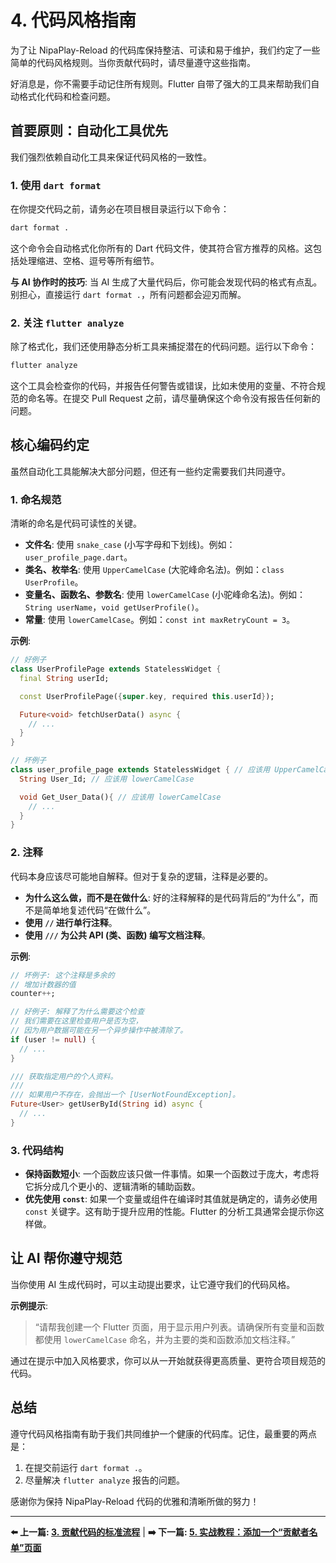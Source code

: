 # 4. 代码风格指南

为了让 NipaPlay-Reload 的代码库保持整洁、可读和易于维护，我们约定了一些简单的代码风格规则。当你贡献代码时，请尽量遵守这些指南。

好消息是，你不需要手动记住所有规则。Flutter 自带了强大的工具来帮助我们自动格式化代码和检查问题。

## 首要原则：自动化工具优先

我们强烈依赖自动化工具来保证代码风格的一致性。

### 1. 使用 `dart format`

在你提交代码之前，请务必在项目根目录运行以下命令：

```bash
dart format .
```

这个命令会自动格式化你所有的 Dart 代码文件，使其符合官方推荐的风格。这包括处理缩进、空格、逗号等所有细节。

**与 AI 协作时的技巧**: 当 AI 生成了大量代码后，你可能会发现代码的格式有点乱。别担心，直接运行 `dart format .`，所有问题都会迎刃而解。

### 2. 关注 `flutter analyze`

除了格式化，我们还使用静态分析工具来捕捉潜在的代码问题。运行以下命令：

```bash
flutter analyze
```

这个工具会检查你的代码，并报告任何警告或错误，比如未使用的变量、不符合规范的命名等。在提交 Pull Request 之前，请尽量确保这个命令没有报告任何新的问题。

## 核心编码约定

虽然自动化工具能解决大部分问题，但还有一些约定需要我们共同遵守。

### 1. 命名规范

清晰的命名是代码可读性的关键。

*   **文件名**: 使用 `snake_case` (小写字母和下划线)。例如：`user_profile_page.dart`。
*   **类名、枚举名**: 使用 `UpperCamelCase` (大驼峰命名法)。例如：`class UserProfile`。
*   **变量名、函数名、参数名**: 使用 `lowerCamelCase` (小驼峰命名法)。例如：`String userName`，`void getUserProfile()`。
*   **常量**: 使用 `lowerCamelCase`。例如：`const int maxRetryCount = 3`。

**示例**:
```dart
// 好例子
class UserProfilePage extends StatelessWidget {
  final String userId;

  const UserProfilePage({super.key, required this.userId});

  Future<void> fetchUserData() async {
    // ...
  }
}

// 坏例子
class user_profile_page extends StatelessWidget { // 应该用 UpperCamelCase
  String User_Id; // 应该用 lowerCamelCase

  void Get_User_Data(){ // 应该用 lowerCamelCase
    // ...
  }
}
```

### 2. 注释

代码本身应该尽可能地自解释。但对于复杂的逻辑，注释是必要的。

*   **为什么这么做，而不是在做什么**: 好的注释解释的是代码背后的“为什么”，而不是简单地复述代码“在做什么”。
*   **使用 `//` 进行单行注释**。
*   **使用 `///` 为公共 API (类、函数) 编写文档注释**。

**示例**:
```dart
// 坏例子: 这个注释是多余的
// 增加计数器的值
counter++;

// 好例子: 解释了为什么需要这个检查
// 我们需要在这里检查用户是否为空，
// 因为用户数据可能在另一个异步操作中被清除了。
if (user != null) {
  // ...
}

/// 获取指定用户的个人资料。
///
/// 如果用户不存在，会抛出一个 [UserNotFoundException]。
Future<User> getUserById(String id) async {
  // ...
}
```

### 3. 代码结构

*   **保持函数短小**: 一个函数应该只做一件事情。如果一个函数过于庞大，考虑将它拆分成几个更小的、逻辑清晰的辅助函数。
*   **优先使用 `const`**: 如果一个变量或组件在编译时其值就是确定的，请务必使用 `const` 关键字。这有助于提升应用的性能。Flutter 的分析工具通常会提示你这样做。

## 让 AI 帮你遵守规范

当你使用 AI 生成代码时，可以主动提出要求，让它遵守我们的代码风格。

**示例提示**:

> “请帮我创建一个 Flutter 页面，用于显示用户列表。请确保所有变量和函数都使用 `lowerCamelCase` 命名，并为主要的类和函数添加文档注释。”

通过在提示中加入风格要求，你可以从一开始就获得更高质量、更符合项目规范的代码。

## 总结

遵守代码风格指南有助于我们共同维护一个健康的代码库。记住，最重要的两点是：

1. 在提交前运行 `dart format .`。
2. 尽量解决 `flutter analyze` 报告的问题。

感谢你为保持 NipaPlay-Reload 代码的优雅和清晰所做的努力！

---

**⬅️ 上一篇: [3. 贡献代码的标准流程](03-How-To-Contribute.md)** | **➡️ 下一篇: [5. 实战教程：添加一个“贡献者名单”页面](05-Example-Add-A-New-Page.md)**
